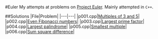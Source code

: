 #Euler
My attempts at problems on [Project Euler](http://projecteuler.net).
Mainly attempted in ```C++```.

##Solutions
|File|Problem|
|---|---|
|p001.cpp|[Multiples of 3 and 5](http://projecteuler.net/problem=1)|
|p002.cpp|[Even Fibonacci numbers](http://projecteuler.net/problem=2)|
|p003.cpp|[Largest prime factor](http://projecteuler.net/problem=3)|
|p004.cpp|[Largest palindrome](http://projecteuler.net/problem=4)|
|p005.cpp|[Smallest multiple](http://projecteuler.net/problem=5)|
|p006.cpp|[Sum square difference](http://projecteuler.net/problem=6)|
